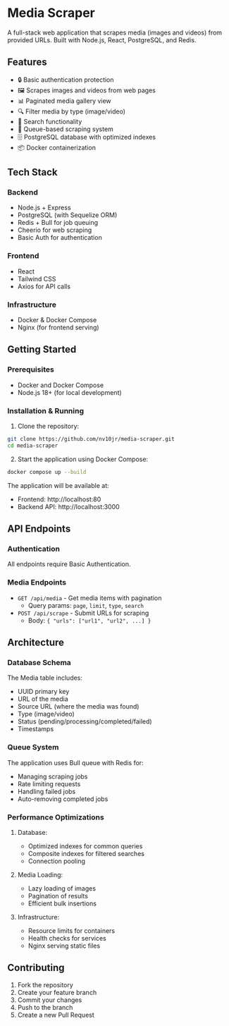 # Media Scraper

A full-stack web application that scrapes media (images and videos) from provided URLs. Built with Node.js, React, PostgreSQL, and Redis.

## Features

- 🔒 Basic authentication protection
- 🖼️ Scrapes images and videos from web pages
- 📊 Paginated media gallery view
- 🔍 Filter media by type (image/video)
- 🔎 Search functionality
- 🚀 Queue-based scraping system
- 🗄️ PostgreSQL database with optimized indexes
- 📦 Docker containerization

## Tech Stack

### Backend
- Node.js + Express
- PostgreSQL (with Sequelize ORM)
- Redis + Bull for job queuing
- Cheerio for web scraping
- Basic Auth for authentication

### Frontend
- React
- Tailwind CSS
- Axios for API calls

### Infrastructure
- Docker & Docker Compose
- Nginx (for frontend serving)

## Getting Started

### Prerequisites
- Docker and Docker Compose
- Node.js 18+ (for local development)

### Installation & Running

1. Clone the repository:

```bash
git clone https://github.com/nv10jr/media-scraper.git
cd media-scraper
```


2. Start the application using Docker Compose:

```bash
docker compose up --build
```

The application will be available at:
- Frontend: http://localhost:80
- Backend API: http://localhost:3000

## API Endpoints

### Authentication
All endpoints require Basic Authentication.

### Media Endpoints
- `GET /api/media` - Get media items with pagination
  - Query params: `page`, `limit`, `type`, `search`
- `POST /api/scrape` - Submit URLs for scraping
  - Body: `{ "urls": ["url1", "url2", ...] }`

## Architecture

### Database Schema

The Media table includes:
- UUID primary key
- URL of the media
- Source URL (where the media was found)
- Type (image/video)
- Status (pending/processing/completed/failed)
- Timestamps

### Queue System

The application uses Bull queue with Redis for:
- Managing scraping jobs
- Rate limiting requests
- Handling failed jobs
- Auto-removing completed jobs

### Performance Optimizations

1. Database:
   - Optimized indexes for common queries
   - Composite indexes for filtered searches
   - Connection pooling

2. Media Loading:
   - Lazy loading of images
   - Pagination of results
   - Efficient bulk insertions

3. Infrastructure:
   - Resource limits for containers
   - Health checks for services
   - Nginx serving static files

## Contributing

1. Fork the repository
2. Create your feature branch
3. Commit your changes
4. Push to the branch
5. Create a new Pull Request
